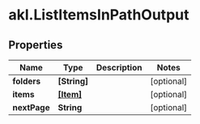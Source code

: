 # akl.ListItemsInPathOutput

## Properties

Name | Type | Description | Notes
------------ | ------------- | ------------- | -------------
**folders** | **[String]** |  | [optional] 
**items** | [**[Item]**](Item.md) |  | [optional] 
**nextPage** | **String** |  | [optional] 


